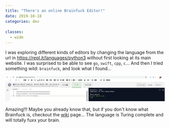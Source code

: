 ```yaml
---
title: "There's an online Brainfuck Editor!"
date: 2019-10-18
categories: dev

classes:
  - wide
---
```


I was exploring different kinds of editors by changing the language from the url in https://repl.it/languages/python3 without first looking at its main website. I was surprised to be able to see `go`, `swift`, `cpp`, `c`... And then I tried something wild: `brainfuck`, and look what I found...

![bf-editor](/assets/img/2019-10-18-repl-brainf/1.png)

Amazing!!! Maybe you already know that, but if you don't know what Brainfuck is, checkout the [wiki](https://en.wikipedia.org/wiki/Brainfuck) page... The language is Turing complete and will totally fuxx your brain.
